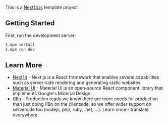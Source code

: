 This is a [Next14.js](https://nextjs.org/) template project

## Getting Started

First, run the development server:

```bash
1.npm install
2.npm run dev
```
## Learn More

- [Next14](https://nextjs.org/) - Next.js is a React framework that enables several capabilities such as server-side rendering and generating static websites.
- [Material UI](https://mui.com/material-ui/getting-started) - Material UI is an open-source React component library that implements Google's Material Design.
- [i18n](https://mui.com/material-ui/getting-started) - Production ready we know there are more needs for production than just doing i18n on the clientside, so we offer wider support on serverside too (nodejs, php, ruby, .net, ...). Learn once - translate everywhere.



